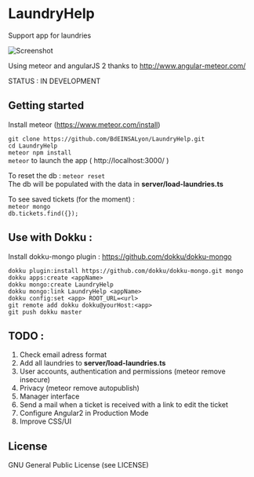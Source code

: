 # LaundryHelp
Support app for laundries

![Screenshot](http://i.imgur.com/zYW3L5d.png)

Using meteor and angularJS 2 thanks to http://www.angular-meteor.com/

STATUS : IN DEVELOPMENT


## Getting started

Install meteor (https://www.meteor.com/install)

`git clone https://github.com/BdEINSALyon/LaundryHelp.git`  
`cd LaundryHelp`  
`meteor npm install`  
`meteor` to launch the app ( http://localhost:3000/ )

To reset the db : `meteor reset`  
The db will be populated with the data in **server/load-laundries.ts**

To see saved tickets (for the moment) :  
`meteor mongo`  
`db.tickets.find({});`

## Use with Dokku :

Install dokku-mongo plugin : https://github.com/dokku/dokku-mongo

`dokku plugin:install https://github.com/dokku/dokku-mongo.git mongo`  
`dokku apps:create <appName>`  
`dokku mongo:create LaundryHelp`  
`dokku mongo:link LaundryHelp <appName>`  
`dokku config:set <app> ROOT_URL=<url>`  
`git remote add dokku dokku@yourHost:<app>`  
`git push dokku master`  

## TODO :

1. Check email adress format
2. Add all laundries to **server/load-laundries.ts**
3. User accounts, authentication and permissions (meteor remove insecure)
4. Privacy (meteor remove autopublish)
5. Manager interface
6. Send a mail when a ticket is received with a link to edit the ticket
7. Configure Angular2 in Production Mode
8. Improve CSS/UI


## License
GNU General Public License (see LICENSE)
